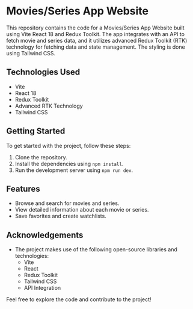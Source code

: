 # Movies/Series App Website

This repository contains the code for a Movies/Series App Website built using Vite React 18 and Redux Toolkit. The app integrates with an API to fetch movie and series data, and it utilizes advanced Redux Toolkit (RTK) technology for fetching data and state management. The styling is done using Tailwind CSS.

## Technologies Used
- Vite
- React 18
- Redux Toolkit
- Advanced RTK Technology
- Tailwind CSS

## Getting Started
To get started with the project, follow these steps:

1. Clone the repository.
2. Install the dependencies using `npm install`.
3. Run the development server using `npm run dev`.

## Features
- Browse and search for movies and series.
- View detailed information about each movie or series.
- Save favorites and create watchlists.

## Acknowledgements
- The project makes use of the following open-source libraries and technologies:
  - Vite
  - React
  - Redux Toolkit
  - Tailwind CSS
  - API Integration

Feel free to explore the code and contribute to the project!
